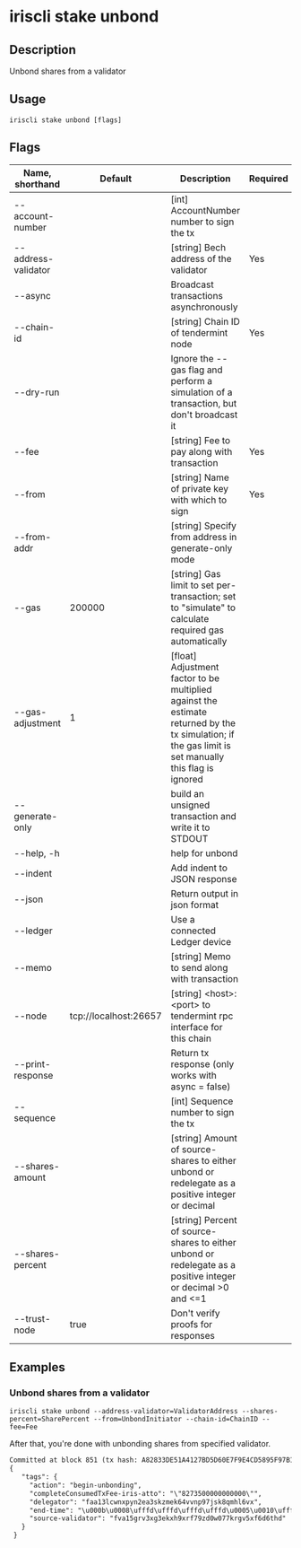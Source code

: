# iriscli stake unbond

## Description

Unbond shares from a validator

## Usage

```
iriscli stake unbond [flags]
```

## Flags

| Name, shorthand       | Default               | Description                                                                                                   | Required |
| --------------------- | --------------------- | ------------------------------------------------------------------------------------------------------------- | -------- |
| --account-number      |                       | [int] AccountNumber number to sign the tx                                                                     |          |
| --address-validator   |                       | [string] Bech address of the validator                                                                        | Yes      |
| --async               |                       | Broadcast transactions asynchronously                                                                         |          |
| --chain-id            |                       | [string] Chain ID of tendermint node                                                                          | Yes      |
| --dry-run             |                       | Ignore the --gas flag and perform a simulation of a transaction, but don't broadcast it                       |          |
| --fee                 |                       | [string] Fee to pay along with transaction                                                                    | Yes      |
| --from                |                       | [string] Name of private key with which to sign                                                               | Yes      |
| --from-addr           |                       | [string] Specify from address in generate-only mode                                                           |          |
| --gas                 | 200000                | [string] Gas limit to set per-transaction; set to "simulate" to calculate required gas automatically          |          |
| --gas-adjustment      | 1                     | [float] Adjustment factor to be multiplied against the estimate returned by the tx simulation; if the gas limit is set manually this flag is ignored |          |
| --generate-only       |                       | build an unsigned transaction and write it to STDOUT                                                          |          |
| --help, -h            |                       | help for unbond                                                                                               |          |
| --indent              |                       | Add indent to JSON response                                                                                   |          |
| --json                |                       | Return output in json format                                                                                  |          |
| --ledger              |                       | Use a connected Ledger device                                                                                 |          |
| --memo                |                       | [string] Memo to send along with transaction                                                                  |          |
| --node                | tcp://localhost:26657 | [string] \<host>:\<port> to tendermint rpc interface for this chain                                           |          |
| --print-response      |                       | Return tx response (only works with async = false)                                                            |          |
| --sequence            |                       | [int] Sequence number to sign the tx                                                                          |          |
| --shares-amount       |                       | [string] Amount of source-shares to either unbond or redelegate as a positive integer or decimal              |          |
| --shares-percent      |                       | [string] Percent of source-shares to either unbond or redelegate as a positive integer or decimal >0 and <=1  |          |
| --trust-node          | true                  | Don't verify proofs for responses                                                                             |          |

## Examples

### Unbond shares from a validator

```shell
iriscli stake unbond --address-validator=ValidatorAddress --shares-percent=SharePercent --from=UnbondInitiator --chain-id=ChainID --fee=Fee
```

After that, you're done with unbonding shares from specified validator.

```txt
Committed at block 851 (tx hash: A82833DE51A4127BD5D60E7F9E4CD5895F97B1B54241BCE272B68698518D9D2B, response: {Code:0 Data:[11 8 230 225 179 223 5 16 249 233 245 21] Log:Msg 0:  Info: GasWanted:200000 GasUsed:16547 Tags:[{Key:[97 99 116 105 111 110] Value:[98 101 103 105 110 45 117 110 98 111 110 100 105 110 103] XXX_NoUnkeyedLiteral:{} XXX_unrecognized:[] XXX_sizecache:0} {Key:[100 101 108 101 103 97 116 111 114] Value:[102 97 97 49 51 108 99 119 110 120 112 121 110 50 101 97 51 115 107 122 109 101 107 54 52 118 118 110 112 57 55 106 115 107 56 113 109 104 108 54 118 120] XXX_NoUnkeyedLiteral:{} XXX_unrecognized:[] XXX_sizecache:0} {Key:[115 111 117 114 99 101 45 118 97 108 105 100 97 116 111 114] Value:[102 118 97 49 53 103 114 118 51 120 103 51 101 107 120 104 57 120 114 102 55 57 122 100 48 119 48 55 55 107 114 103 118 53 120 102 54 100 54 116 104 100] XXX_NoUnkeyedLiteral:{} XXX_unrecognized:[] XXX_sizecache:0} {Key:[101 110 100 45 116 105 109 101] Value:[11 8 230 225 179 223 5 16 249 233 245 21] XXX_NoUnkeyedLiteral:{} XXX_unrecognized:[] XXX_sizecache:0} {Key:[99 111 109 112 108 101 116 101 67 111 110 115 117 109 101 100 84 120 70 101 101 45 105 114 105 115 45 97 116 116 111] Value:[34 56 50 55 51 53 48 48 48 48 48 48 48 48 48 48 48 34] XXX_NoUnkeyedLiteral:{} XXX_unrecognized:[] XXX_sizecache:0}] Codespace: XXX_NoUnkeyedLiteral:{} XXX_unrecognized:[] XXX_sizecache:0})
{
   "tags": {
     "action": "begin-unbonding",
     "completeConsumedTxFee-iris-atto": "\"8273500000000000\"",
     "delegator": "faa13lcwnxpyn2ea3skzmek64vvnp97jsk8qmhl6vx",
     "end-time": "\u000b\u0008\ufffd\ufffd\ufffd\ufffd\u0005\u0010\ufffd\ufffd\ufffd\u0015",
     "source-validator": "fva15grv3xg3ekxh9xrf79zd0w077krgv5xf6d6thd"
   }
 }

```

